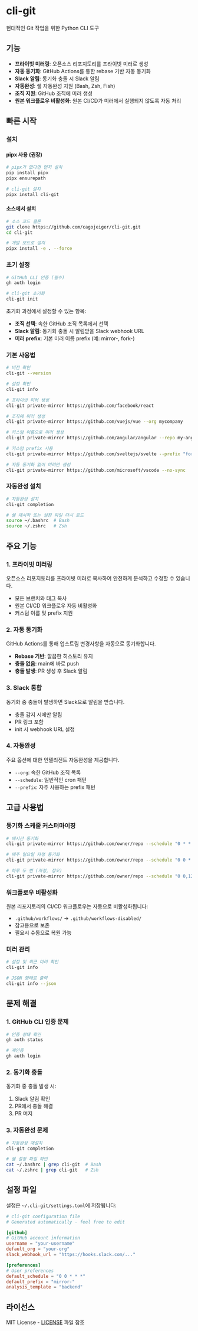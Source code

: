 # cli-git

현대적인 Git 작업을 위한 Python CLI 도구

## 기능

- **프라이빗 미러링**: 오픈소스 리포지토리를 프라이빗 미러로 생성
- **자동 동기화**: GitHub Actions를 통한 rebase 기반 자동 동기화
- **Slack 알림**: 동기화 충돌 시 Slack 알림
- **자동완성**: 쉘 자동완성 지원 (Bash, Zsh, Fish)
- **조직 지원**: GitHub 조직에 미러 생성
- **원본 워크플로우 비활성화**: 원본 CI/CD가 미러에서 실행되지 않도록 자동 처리

## 빠른 시작

### 설치

#### pipx 사용 (권장)

```bash
# pipx가 없다면 먼저 설치
pip install pipx
pipx ensurepath

# cli-git 설치
pipx install cli-git
```

#### 소스에서 설치

```bash
# 소스 코드 클론
git clone https://github.com/cagojeiger/cli-git.git
cd cli-git

# 개발 모드로 설치
pipx install -e . --force
```

### 초기 설정

```bash
# GitHub CLI 인증 (필수)
gh auth login

# cli-git 초기화
cli-git init
```

초기화 과정에서 설정할 수 있는 항목:
- **조직 선택**: 속한 GitHub 조직 목록에서 선택
- **Slack 알림**: 동기화 충돌 시 알림받을 Slack webhook URL
- **미러 prefix**: 기본 미러 이름 prefix (예: mirror-, fork-)

### 기본 사용법

```bash
# 버전 확인
cli-git --version

# 설정 확인
cli-git info

# 프라이빗 미러 생성
cli-git private-mirror https://github.com/facebook/react

# 조직에 미러 생성
cli-git private-mirror https://github.com/vuejs/vue --org mycompany

# 커스텀 이름으로 미러 생성
cli-git private-mirror https://github.com/angular/angular --repo my-angular

# 커스텀 prefix 사용
cli-git private-mirror https://github.com/sveltejs/svelte --prefix "fork-"

# 자동 동기화 없이 미러만 생성
cli-git private-mirror https://github.com/microsoft/vscode --no-sync
```

### 자동완성 설치

```bash
# 자동완성 설치
cli-git completion

# 쉘 재시작 또는 설정 파일 다시 로드
source ~/.bashrc  # Bash
source ~/.zshrc   # Zsh
```

## 주요 기능

### 1. 프라이빗 미러링

오픈소스 리포지토리를 프라이빗 미러로 복사하여 안전하게 분석하고 수정할 수 있습니다.

- 모든 브랜치와 태그 복사
- 원본 CI/CD 워크플로우 자동 비활성화
- 커스텀 이름 및 prefix 지원

### 2. 자동 동기화

GitHub Actions를 통해 업스트림 변경사항을 자동으로 동기화합니다.

- **Rebase 기반**: 깔끔한 히스토리 유지
- **충돌 없음**: main에 바로 push
- **충돌 발생**: PR 생성 후 Slack 알림

### 3. Slack 통합

동기화 중 충돌이 발생하면 Slack으로 알림을 받습니다.

- 충돌 감지 시에만 알림
- PR 링크 포함
- init 시 webhook URL 설정

### 4. 자동완성

주요 옵션에 대한 인텔리전트 자동완성을 제공합니다.

- `--org`: 속한 GitHub 조직 목록
- `--schedule`: 일반적인 cron 패턴
- `--prefix`: 자주 사용하는 prefix 패턴

## 고급 사용법

### 동기화 스케줄 커스터마이징

```bash
# 매시간 동기화
cli-git private-mirror https://github.com/owner/repo --schedule "0 * * * *"

# 매주 일요일 자정 동기화
cli-git private-mirror https://github.com/owner/repo --schedule "0 0 * * 0"

# 하루 두 번 (자정, 정오)
cli-git private-mirror https://github.com/owner/repo --schedule "0 0,12 * * *"
```

### 워크플로우 비활성화

원본 리포지토리의 CI/CD 워크플로우는 자동으로 비활성화됩니다:

- `.github/workflows/` → `.github/workflows-disabled/`
- 참고용으로 보존
- 필요시 수동으로 복원 가능

### 미러 관리

```bash
# 설정 및 최근 미러 확인
cli-git info

# JSON 형태로 출력
cli-git info --json
```

## 문제 해결

### 1. GitHub CLI 인증 문제

```bash
# 인증 상태 확인
gh auth status

# 재인증
gh auth login
```

### 2. 동기화 충돌

동기화 중 충돌 발생 시:

1. Slack 알림 확인
2. PR에서 충돌 해결
3. PR 머지

### 3. 자동완성 문제

```bash
# 자동완성 재설치
cli-git completion

# 쉘 설정 파일 확인
cat ~/.bashrc | grep cli-git  # Bash
cat ~/.zshrc | grep cli-git   # Zsh
```

## 설정 파일

설정은 `~/.cli-git/settings.toml`에 저장됩니다:

```toml
# cli-git configuration file
# Generated automatically - feel free to edit

[github]
# GitHub account information
username = "your-username"
default_org = "your-org"
slack_webhook_url = "https://hooks.slack.com/..."

[preferences]
# User preferences
default_schedule = "0 0 * * *"
default_prefix = "mirror-"
analysis_template = "backend"
```

## 라이선스

MIT License - [LICENSE](LICENSE) 파일 참조

